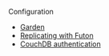 
Configuration

* [Garden](garden.md)
* [Replicating with Futon](replicate.md)
* [CouchDB authentication](couchdb-authentication.md)
